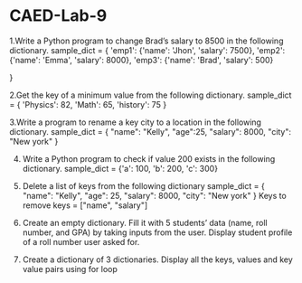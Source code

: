 # CAED-Lab-9
1.Write a Python program to change Brad’s salary to 8500 in the following dictionary.
  sample_dict =
  {
  'emp1': {'name': 'Jhon',
  'salary': 7500},
  'emp2': {'name': 'Emma',
  'salary': 8000},
  'emp3': {'name': 'Brad',
  'salary': 500}

  }
  
2.Get the key of a minimum value from the following dictionary.
  sample_dict = {
  'Physics': 82,
  'Math': 65,
  'history': 75
  }
  
3.Write a program to rename a key city to a location in the following dictionary.
  sample_dict = {
  "name": "Kelly",
  "age":25,
  "salary": 8000,
  "city": "New york"
  }

4. Write a Python program to check if value 200 exists in the following dictionary.
  sample_dict = {'a': 100,
  'b': 200,
  'c': 300}

5. Delete a list of keys from the following dictionary
  sample_dict = {
  "name": "Kelly",
  "age": 25,
  "salary": 8000,
  "city": "New york"
  }
  Keys to remove
  keys = ["name", "salary"]

6. Create an empty dictionary. Fill it with 5 students’ data (name, roll number, and GPA) by
  taking inputs from the user. Display student profile of a roll number user asked for.
  
7. Create a dictionary of 3 dictionaries. Display all the keys, values and key value pairs
  using for loop
